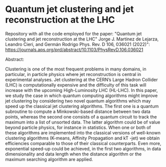 # Quantum jet clustering and jet reconstruction at the LHC
Repository with all the code employed for the paper: "Quantum jet clustering and jet reconstruction at the LHC" Jorge J. Martínez de Lejarza, Leandro Cieri, and Germán Rodrigo Phys. Rev. D 106, 036021 (2022)": https://journals.aps.org/prd/abstract/10.1103/PhysRevD.106.036021

Abstract:

Clustering is one of the most frequent problems in many domains, in particular, in
particle physics where jet reconstruction is central in experimental analyses. Jet
clustering at the CERN’s Large Hadron Collider (LHC) is computationally expensive
and the difficulty of this task will increase with the upcoming High-Luminosity LHC
(HL-LHC). In this paper, we study the case in which quantum computing algorithms
might improve jet clustering by considering two novel quantum algorithms which may
speed up the classical jet clustering algorithms. The first one is a quantum subroutine
to compute a Minkowski-based distance between two data points, whereas the second
one consists of a quantum circuit to track the maximum into a list of unsorted data.
The latter algorithm could be of value beyond particle physics, for instance in statistics.
When one or both of these algorithms are implemented into the classical versions of
well-known clustering algorithms (K-means, Affinity Propagation and kT -jet) we obtain
efficiencies comparable to those of their classical counterparts. Even more, exponential
speed-up could be achieved, in the first two algorithms, in data dimensionality and data
length when the distance algorithm or the maximum searching algorithm are applied.
